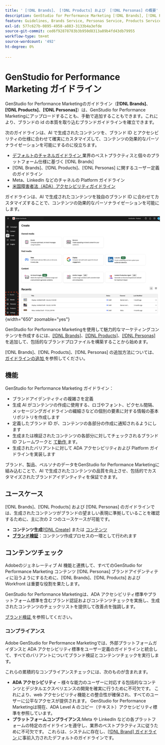 ```yaml
---
title: ' [!DNL Brands]、 [!DNL Products] および  [!DNL Personas] の概要'
description: GenStudio for Performance Marketing [!DNL Brands], [!DNL Products], and [!DNL Personas]  追加して、ブランド表現のあらゆる側面を含む包括的なブランドプロファイルを作成します。
feature: Guidelines, Brands Service, Personas Service, Products Service
exl-id: 577c627b-0895-4958-a883-3133b4a3efde
source-git-commit: ced6f92878783b3b950d8313a89b4fd43db79955
workflow-type: tm+mt
source-wordcount: '492'
ht-degree: 0%

---
```


# GenStudio for Performance Marketing ガイドライン

GenStudio for Performance Marketingのガイドライン（**[!DNL Brands]**、**[!DNL Products]**、**[!DNL Personas]**）は、GenStudio for Performance Marketingにアップロードすることも、手動で追加することもできます。これにより、ブランドの id の本質を取り込むブランドガイドラインを確立できます。

次のガイドラインは、AI で生成されたコンテンツを、ブランド ID とアクセシビリティの仕様に合わせて確実にカスタマイズして、コンテンツの効果的なパーソナライゼーションを可能にするのに役立ちます。

* [ デフォルトのチャネルガイドライン ](/help/user-guide/guidelines/brands.md#default-channel-guidelines) 業界のベストプラクティスと個々のプラットフォーム仕様に基づく [!DNL Brands]
* [!DNL Brands]、[!DNL Products]、[!DNL Personas] に関するユーザー定義のガイドライン
* Meta、LinkedIn などのチャネルの Platform ガイドライン
* [ 米国障害者法（ADA）アクセシビリティガイドライン ](#compliance)

ガイドラインは、AI で生成されたコンテンツを独自のブランド ID に合わせてカスタマイズすることで、コンテンツの効果的なパーソナライゼーションを可能にします。

![GenStudio for Performance Marketingのガイドライン ](/help/assets/guidelines.png){width="650" zoomable="yes"}

GenStudio for Performance Marketingを使用して魅力的なマーケティングコンテンツを作成するには、[[!DNL Brands]](/help/user-guide/guidelines/brands.md)、[[!DNL Products]](/help/user-guide/guidelines/products.md)、[[!DNL Personas]](/help/user-guide/guidelines/personas.md) を追加して、包括的なブランドプロファイルを構築することから始めます。

[!DNL Brands]、[!DNL Products]、[!DNL Personas] の追加方法については、[ ガイドラインの追加 ](/help/user-guide/guidelines/add-guidelines.md) を参照してください。

## 機能

GenStudio for Performance Marketing ガイドライン：

* ブランドアイデンティティの複雑さを定義
* 生成 AI がコンテンツの作成に使用する、ロゴやフォント、ピクセル間隔、メッセージングガイドラインの繊細さなどの個別の要素に対する情報の基本リポジトリを作成します
* 定義したブランド ID が、コンテンツの各部分の作成に通知されるようにします
* 生成または検証されたコンテンツの各部分に対してチェックされるブランド ID フレームワークと [ て動作 ](#brand-validation) ます。
* 生成されたバリアントに対して ADA アクセシビリティおよび Platform ガイドラインを実装します

ブランド、製品、ペルソナのデータをGenStudio for Performance Marketingに組み込むことで、AI で生成されたコンテンツの品質を向上させ、包括的でカスタマイズされたブランドアイデンティティを保証できます。

## ユースケース

[!DNL Brands]、[!DNL Products] および [!DNL Personas] のガイドラインでは、生成されたコンテンツがブランドの望ましい表現に準拠していることを確認するために、主に次の 2 つのユースケースが可能です。

* **コンテンツ生成**[[!DNL Create]](/help/user-guide/create/overview.md) または [ コンテンツ ](/help/user-guide/content/overview.md)
* [**ブランド検証**](#brand-validation)：コンテンツ作成プロセスの一環として行われます

## コンテンツチェック

Adobeのジェネレーティブ AI 機能と連携して、すべてのGenStudio for Performance Marketing コンテンツ [!DNL Personas] ブランドアイデンティティに沿うようにするために、[!DNL Brands]、[!DNL Products] および Workfront は重要な役割を果たします。

GenStudio for Performance Marketingは、ADA アクセシビリティ標準やプラットフォーム標準を含むブランド認証およびコンテンツチェックを実施し、生成されたコンテンツのチェックリストを提供して改善点を強調します。

[ ブランド検証 ](/help/user-guide/guidelines/brand-validation.md) を参照してください。

### コンプライアンス

Adobe GenStudio for Performance Marketingでは、外部プラットフォームガイダンスと ADA アクセシビリティ標準をユーザー定義のガイドラインと統合して、すべてのバリアントについてブランド検証とコンテンツチェックを実行します。

これらの累積的なコンプライアンスチェックには、次のものが含まれます。

* **ADA アクセシビリティ** – 様々な能力のユーザーに対応する包括的なコンテンツとデジタルエクスペリエンスの開発を確実に行うために不可欠です。 これにより、web アクセシビリティ機能との整合性が確保され、すべてのユーザーに公平なアクセスが提供されます。 GenStudio for Performance Marketingは現在、ADA Level A のコピー（テキスト）アクセシビリティ標準を参照しています。
* **プラットフォームコンプライアンス**:Meta や LinkedIn などの各プラットフォームの特定のガイドラインを遵守し、業界のベストプラクティスに従うために不可欠です。 これらは、システムに存在し、[[!DNL Brand]  ガイドライン ](/help/user-guide/guidelines/brands.md#brands-guidelines) に事前入力されたデフォルトのガイドラインです。
